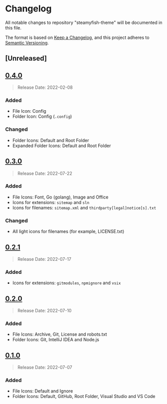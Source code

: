 # Changelog

All notable changes to repository "steamyfish-theme" will be documented in this file.

The format is based on [Keep a Changelog](https://keepachangelog.com/en/1.0.0/),
and this project adheres to [Semantic Versioning](https://semver.org/spec/v2.0.0.html).

## [Unreleased]
<!--
### Added
### Changed
### Deprecated
### Removed
### Fixed
### Security
-->
## [0.4.0](https://github.com/VitalikLevin/steamyfish-theme/releases/tag/v0.4.0)
> Release Date: 2022-02-08
### Added
- File Icon: Config
- Folder Icon: Config (`.config`)

### Changed
- Folder Icons: Default and Root Folder
- Expanded Folder Icons: Default and Root Folder

## [0.3.0](https://github.com/VitalikLevin/steamyfish-theme/releases/tag/v0.3.0)
> Release Date: 2022-07-22
### Added
- File Icons: Font, Go (golang), Image and Office
- Icons for extensions: `sitemap` and `sln`
- Icons for filenames: `sitemap.xml` and `thirdparty[legal]notice[s].txt`

### Changed
- All light icons for filenames (for example, LICENSE.txt)

## [0.2.1](https://github.com/VitalikLevin/steamyfish-theme/releases/tag/v0.2.1)
> Release Date: 2022-07-17
### Added
- Icons for extensions: `gitmodules`, `npmignore` and `vsix`

## [0.2.0](https://github.com/VitalikLevin/steamyfish-theme/releases/tag/v0.2.0)
> Release Date: 2022-07-10
### Added
- File Icons: Archive, Git, License and robots.txt
- Folder Icons: Git, IntelliJ IDEA and Node.js

## [0.1.0](https://github.com/VitalikLevin/steamyfish-theme/releases/tag/v0.1.0)
> Release Date: 2022-07-07
### Added
- File Icons: Default and Ignore
- Folder Icons: Default, GitHub, Root Folder, Visual Studio and VS Code